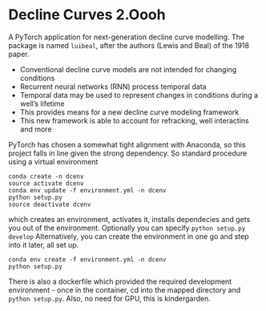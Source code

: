# Decline Curves 2.Oooh

A PyTorch application for next-generation decline curve modelling. The package is named `luibeal`, after the authors (Lewis and Beal) of the 1918 paper.

- Conventional decline curve models are not intended for changing conditions
- Recurrent neural networks (RNN) process temporal data
- Temporal data may be used to represent changes in conditions during a well’s lifetime
- This provides means for a new decline curve modeling framework
- This new framework is able to account for refracking, well interactins and more

PyTorch has chosen a somewhat tight alignment with Anaconda, so this project falls in line given the strong dependency. So standard procedure using a virtual environment
```
conda create -n dcenv
source activate dcenv
conda env update -f environment.yml -n dcenv
python setup.py
source deactivate dcenv
```
which creates an environment, activates it, installs dependecies and gets you out of the environment. Optionally you can specify `python setup.py develop` Alternatively, you can create the environment in one go and step into it later, all set up.
```
conda env create -f environment.yml -n dcenv
python setup.py
```
There is also a dockerfile which provided the required development environment - once in the container, cd into the mapped directory and `python setup.py`. Also, no need for GPU, this is kindergarden.
